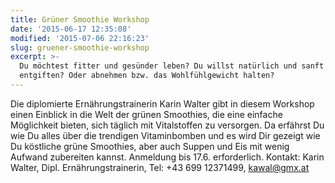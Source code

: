 ```yaml
---
title: Grüner Smoothie Workshop
date: '2015-06-17 12:35:08'
modified: '2015-07-06 22:16:23'
slug: gruener-smoothie-workshop
excerpt: >-
  Du möchtest fitter und gesünder leben? Du willst natürlich und sanft
  entgiften? Oder abnehmen bzw. das Wohlfühlgewicht halten?
---
```


Die diplomierte Ernährungstrainerin Karin Walter gibt in diesem Workshop einen Einblick in die Welt der grünen Smoothies, die eine einfache Möglichkeit bieten, sich täglich mit Vitalstoffen zu versorgen. Da erfährst Du wie Du alles über die trendigen Vitaminbomben und es wird Dir gezeigt wie Du köstliche grüne Smoothies, aber auch Suppen und Eis mit wenig Aufwand zubereiten kannst. Anmeldung bis 17.6. erforderlich. Kontakt: Karin Walter, Dipl. Ernährungstrainerin, Tel: +43 699 12371499, kawal@gmx.at
